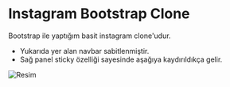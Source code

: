 # Instagram Bootstrap Clone

Bootstrap ile yaptığım basit instagram clone'udur.
* Yukarıda yer alan navbar sabitlenmiştir.
* Sağ panel sticky özelliği sayesinde aşağıya kaydırıldıkça gelir.

![Resim]()

